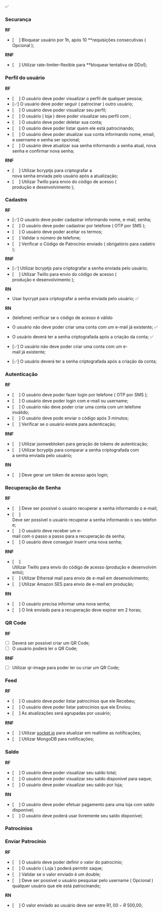 ✅
### **Securança**

**RF**
-  [ㅤ ] Bloquear usuário por 1h, após 10 **requisições consecutivas ( Opcional );

**RNF**
-  [ㅤ ] Utilizar rate-limiter-flexible para **bloquear tentativa de DDoS;
### **Perfil do usuário**

**RF**

- [ㅤ ]  O usuário deve poder visualizar o perfil de qualquer pessoa;
- [✅]  O usuário deve poder seguir ( patrocinar ) outro usuário;
- [ㅤ ]  O usuário deve poder visualizar seu perfil;
- [ㅤ ]  O usuário ( loja ) deve poder visualizar seu perfil com ;
- [ㅤ ]  O usuário deve poder deletar sua conta;
- [ㅤ ]  O usuário deve poder listar quem ele está patrocinando;
- [ㅤ ]  O usuário deve poder atualizar sua conta informando nome, email, e username e senha ser opcional;
- [ㅤ ]  O usuário deve atualizar sua senha informando a senha atual, nova senha e confirmar nova senha;

**RNF**

- [ㅤ ]  Utilizar bcryptjs para criptografar a nova senha enviada pelo usuário após a atualização;
- [ㅤ ]  Utilizar Twillo para envio do código de acesso ( produção e desenvolvimento );
### **Cadastro**

**RF**

- [✅]  O usuário deve poder cadastrar informando nome, e-mail, senha;
- [ㅤ ]  O usuário deve poder cadastrar por telefone ( OTP por SMS );
- [ㅤ ]  O usuário deve poder aceitar os termos;
- [ㅤ ]  Validar o número de telefone;
- [ㅤ ]  Verificar o Código de Patrocínio enviado ( obrigatório para cadatro );

**RNF**

- [✅]  Utilizar bcryptjs para criptografar a senha enviada pelo usuário;
- [ㅤ ]  Utilizar Twillo para envio do código de acesso ( produção e desenvolvimento );

**RN**
- Usar bycrypt para criptografar a senha enviada pelo usuário; ✅

**RN**
- (telefone) verificar se o código de acesso é válido
- O usuário não deve poder criar uma conta com um e-mail já existente; ✅
- O usuário deverá ter a senha criptografada após a criação da conta; ✅

- [✅]  O usuário não deve poder criar uma conta com um e-mail já existente;
- [✅]  O usuário deverá ter a senha criptografada após a criação da conta;
### **Autenticação**

**RF**

- [ㅤ ]  O usuário deve poder fazer login por telefone ( OTP por SMS );
- [ㅤ ]  O usuário deve poder login com e-mail ou username;
- [ㅤ ]  O usuário não deve poder criar uma conta com um telefone inválido;
- [ㅤ ]  O usuário deve pode enviar o código após 3 minutos;
- [ㅤ ]  Verificar se o usuário existe para autenticação;

**RNF**

- [ㅤ ]  Utilizar jsonwebtoken para geração de tokens de autenticação;
- [ㅤ ]  Utilizar bcryptjs para comparar a senha criptografada com a senha enviada pelo usuário;

**RN**

- [ㅤ ]  Deve gerar um token de acesso após login;
### **Recuperação de Senha**

**RF**

- [ㅤ ]  Deve ser possível o usuário recuperar a senha informando o e-mail;
- [ㅤ ]  Deve ser possível o usuário recuperar a senha informando o seu telefone;
- [ㅤ ]  O usuário deve receber um e-mail com o passo a passo para a recuperação da senha;
- [ㅤ ]  O usuário deve conseguir inserir uma nova senha;

**RNF**

- [ㅤ ]  Utilizar Twillo para envio do código de acesso (produção e desenvolvimento);
- [ㅤ ]  Utilizar Ethereal mail para envio de e-mail em desenvolvimento;
- [ㅤ ]  Utilizar Amazon SES para envio de e-mail em produção;

**RN**

- [ㅤ ]  O usuário precisa informar uma nova senha;
- [ㅤ ]  O link enviado para a recuperação deve expirar em 2 horas;
### **QR Code**

**RF**

- [ ]  Deverá ser possível criar um QR Code;
- [ ]  O usuário poderá ler o QR Code;

**RNF**

- [ ]  Utilizar qr-image para poder ler ou criar um QR Code;

### **Feed**

**RF**

- [ㅤ ]  O usuário deve poder listar patrocínios que ele Recebeu;
- [ㅤ ]  O usuário deve poder listar patrocínios que ele Enviou;
- [ㅤ ]  As atualizações será agrupadas por usuário;

**RNF**

- [ㅤ ]  Utilizar [socket.io](http://socket.io) para atualizar em realtime as notificações;
- [ㅤ ]  Utilizar MongoDB para notificações;
### **Saldo**

**RF**

- [ㅤ ]  O usuário deve poder visualizar seu saldo total;
- [ㅤ ]  O usuário deve poder visualizar seu saldo disponível para saque;
- [ㅤ ]  O usuário deve poder visualizar seu saldo por loja;

**RN**

- [ㅤ ]  O usuário deve poder efetuar pagamento para uma loja com saldo disponível;
- [ㅤ ]  O usuário deve poderá usar livremente seu saldo disponível;
### **Patrocínios**
### Enviar Patrocínio

**RF**

- [ㅤ ]  O usuário deve poder definir o valor do patrocínio;
- [ㅤ ]  O usuário ( Loja ) poderá permitir saque;
- [ㅤ ]  Validar se o valor enviado é um double;
- [ㅤ ]  Deve ser possível o usuário pesquisar pelo username ( Opcional ) qualquer usuário que ele está patrocinando;

**RN**

- [ㅤ ]  O valor enviado ao usuário deve ser entre R$ 1,00 - R$ 500,00;
